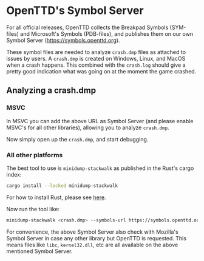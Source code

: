 # OpenTTD's Symbol Server

For all official releases, OpenTTD collects the Breakpad Symbols (SYM-files) and Microsoft's Symbols (PDB-files), and publishes them on our own Symbol Server (https://symbols.openttd.org).

These symbol files are needed to analyze `crash.dmp` files as attached to issues by users.
A `crash.dmp` is created on Windows, Linux, and MacOS when a crash happens.
This combined with the `crash.log` should give a pretty good indication what was going on at the moment the game crashed.

## Analyzing a crash.dmp

### MSVC

In MSVC you can add the above URL as Symbol Server (and please enable MSVC's for all other libraries), allowing you to analyze `crash.dmp`.

Now simply open up the `crash.dmp`, and start debugging.

### All other platforms

The best tool to use is `minidump-stackwalk` as published in the Rust's cargo index:

```bash
cargo install --locked minidump-stackwalk
```

For how to install Rust, please see [here](https://doc.rust-lang.org/cargo/getting-started/installation.html).

Now run the tool like:

```bash
minidump-stackwalk <crash.dmp> --symbols-url https://symbols.openttd.org
```

For convenience, the above Symbol Server also check with Mozilla's Symbol Server in case any other library but OpenTTD is requested.
This means files like `libc`, `kernel32.dll`, etc are all available on the above mentioned Symbol Server.
